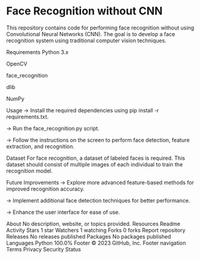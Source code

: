 # Face Recognition without CNN

This repository contains code for performing face recognition without using Convolutional Neural Networks (CNN). The goal is to develop a face recognition system using traditional computer vision techniques.

Requirements
Python 3.x

OpenCV

face_recognition

dlib

NumPy

Usage
-> Install the required dependencies using pip install -r requirements.txt.

-> Run the face_recognition.py script.

-> Follow the instructions on the screen to perform face detection, feature extraction, and recognition.

Dataset
For face recognition, a dataset of labeled faces is required. This dataset should consist of multiple images of each individual to train the recognition model.

Future Improvements
-> Explore more advanced feature-based methods for improved recognition accuracy.

-> Implement additional face detection techniques for better performance.

-> Enhance the user interface for ease of use.

About
No description, website, or topics provided.
Resources
 Readme
 Activity
Stars
 1 star
Watchers
 1 watching
Forks
 0 forks
Report repository
Releases
No releases published
Packages
No packages published
Languages
Python
100.0%
Footer
© 2023 GitHub, Inc.
Footer navigation
Terms
Privacy
Security
Status
